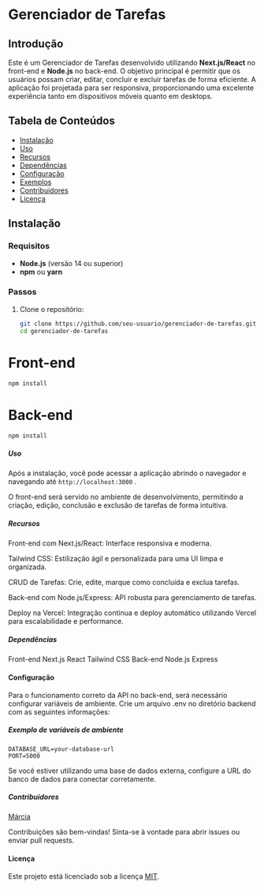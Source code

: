 # Gerenciador de Tarefas

## Introdução

Este é um Gerenciador de Tarefas desenvolvido utilizando **Next.js/React** no front-end e **Node.js** no back-end. O objetivo principal é permitir que os usuários possam criar, editar, concluir e excluir tarefas de forma eficiente. A aplicação foi projetada para ser responsiva, proporcionando uma excelente experiência tanto em dispositivos móveis quanto em desktops.

## Tabela de Conteúdos

- [Instalação](#instalação)
- [Uso](#uso)
- [Recursos](#recursos)
- [Dependências](#dependências)
- [Configuração](#configuração)
- [Exemplos](#exemplos)
- [Contribuidores](#contribuidores)
- [Licença](#licença)

## Instalação

### Requisitos

- **Node.js** (versão 14 ou superior)
- **npm** ou **yarn**

### Passos

1. Clone o repositório:
   ```bash
   git clone https://github.com/seu-usuario/gerenciador-de-tarefas.git
   cd gerenciador-de-tarefas
   ```

# Front-end

```cd frontend
npm install
```

# Back-end

```cd ../backend
npm install
```

##### Uso

Após a instalação, você pode acessar a aplicação abrindo o navegador e navegando até `http://localhost:3000` .

O front-end será servido no ambiente de desenvolvimento, permitindo a criação, edição, conclusão e exclusão de tarefas de forma intuitiva.

##### Recursos

Front-end com Next.js/React: Interface responsiva e moderna.

Tailwind CSS: Estilização ágil e personalizada para uma UI limpa e organizada.

CRUD de Tarefas: Crie, edite, marque como concluída e exclua tarefas.

Back-end com Node.js/Express: API robusta para gerenciamento de tarefas.

Deploy na Vercel: Integração contínua e deploy automático utilizando Vercel para escalabilidade e performance.

##### Dependências

Front-end
Next.js
React
Tailwind CSS
Back-end
Node.js
Express

#### Configuração

Para o funcionamento correto da API no back-end, será necessário configurar variáveis de ambiente. Crie um arquivo .env no diretório backend com as seguintes informações:

##### Exemplo de variáveis de ambiente

```
DATABASE_URL=your-database-url
PORT=5000
```

Se você estiver utilizando uma base de dados externa, configure a URL do banco de dados para conectar corretamente.

##### Contribuidores

[Márcia](https://www.linkedin.com/in/marcia-agostinho-developer/)

Contribuições são bem-vindas! Sinta-se à vontade para abrir issues ou enviar pull requests.

#### Licença

Este projeto está licenciado sob a licença [MIT]().
